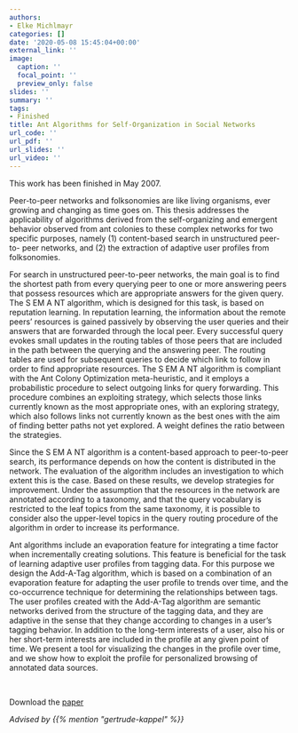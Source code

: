 ```yaml
---
authors:
- Elke Michlmayr
categories: []
date: '2020-05-08 15:45:04+00:00'
external_link: ''
image:
  caption: ''
  focal_point: ''
  preview_only: false
slides: ''
summary: ''
tags:
- Finished
title: Ant Algorithms for Self-Organization in Social Networks
url_code: ''
url_pdf: ''
url_slides: ''
url_video: ''
---
```


This work has been finished in May 2007.

Peer-to-peer networks and folksonomies are like living organisms, ever growing and changing as time goes on. This thesis addresses the applicability of algorithms derived from the self-organizing and emergent behavior observed from ant colonies to these complex networks for two specific purposes, namely (1) content-based search in unstructured peer-to- peer networks, and (2) the extraction of adaptive user profiles from folksonomies.

For search in unstructured peer-to-peer networks, the main goal is to find the shortest path from every querying peer to one or more answering peers that possess resources which are appropriate answers for the given query. The S EM A NT algorithm, which is designed for this task, is based on reputation learning. In reputation learning, the information about the remote peers’ resources is gained passively by observing the user queries and their answers that are forwarded through the local peer. Every successful query evokes small updates in the routing tables of those peers that are included in the path between the querying and the answering peer. The routing tables are used for subsequent queries to decide which link to follow in order to find appropriate resources. The S EM A NT algorithm is compliant with the Ant Colony Optimization meta-heuristic, and it employs a probabilistic procedure to select outgoing links for query forwarding. This procedure combines an exploiting strategy, which selects those links currently known as the most appropriate ones, with an exploring strategy, which also follows links not currently known as the best ones with the aim of finding better paths not yet explored. A weight defines the ratio between the strategies.

Since the S EM A NT algorithm is a content-based approach to peer-to-peer search, its performance depends on how the content is distributed in the network. The evaluation of the algorithm includes an investigation to which extent this is the case. Based on these results, we develop strategies for improvement. Under the assumption that the resources in the network are annotated according to a taxonomy, and that the query vocabulary is restricted to the leaf topics from the same taxonomy, it is possible to consider also the upper-level topics in the query routing procedure of the algorithm in order to increase its performance.

Ant algorithms include an evaporation feature for integrating a time factor when incrementally creating solutions. This feature is beneficial for the task of learning adaptive user profiles from tagging data. For this purpose we design the Add-A-Tag algorithm, which is based on a combination of an evaporation feature for adapting the user profile to trends over time, and the co-occurrence technique for determining the relationships between tags. The user profiles created with the Add-A-Tag algorithm are semantic networks derived from the structure of the tagging data, and they are adaptive in the sense that they change according to changes in a user’s tagging behavior. In addition to the long-term interests of a user, also his or her short-term interests are included in the profile at any given point of time. We present a tool for visualizing the changes in the profile over time, and we show how to exploit the profile for personalized browsing of annotated data sources.

&nbsp;

 Download the [paper](https://www.big.tuwien.ac.at/app/uploads/2016/10/Michlmayr_E.pdf)

*Advised by {{% mention "gertrude-kappel" %}}*